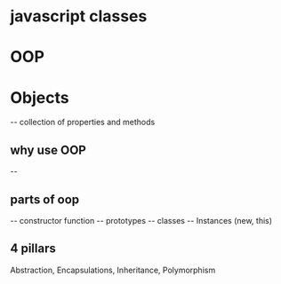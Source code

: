 # javascript classes

# OOP

# Objects 
-- collection of properties and methods

## why use OOP
-- 

## parts of oop
-- constructor function
-- prototypes
-- classes
-- Instances (new, this)

## 4 pillars
Abstraction, Encapsulations, Inheritance, Polymorphism